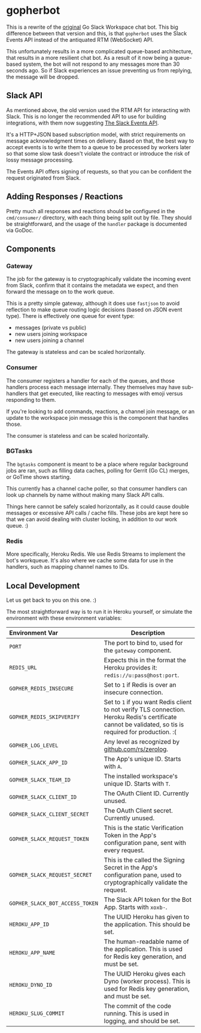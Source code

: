 # gopherbot

This is a rewrite of the [original](https://github.com/gobridge/gopher) Go Slack
Workspace chat bot. This big difference between that version and this, is that
`gopherbot` uses the Slack Events API instead of the antiquated RTM (WebSocket)
API.

This unfortunately results in a more complicated queue-based architecture, that
results in a more resilient chat bot. As a result of it now being a queue-based
system, the bot will not respond to any messages more than 30 seconds ago. So if
Slack experiences an issue preventing us from replying, the message will be
dropped.

## Slack API
As mentioned above, the old version used the RTM API for interacting with Slack.
This is no longer the recommended API to use for building integrations, with
them now suggesting [The Slack Events API](https://api.slack.com/events-api).

It's a HTTP+JSON based subscription model, with strict requirements on message
acknowledgment times on delivery. Based on that, the best way to accept events
is to write them to a queue to be processed by workers later so that some slow
task doesn't violate the contract or introduce the risk of lossy message
processing.

The Events API offers signing of requests, so that you can be confident the
request originated from Slack.

## Adding Responses / Reactions
Pretty much all responses and reactions should be configured in the
`cmd/consumer/` directory, with each thing being split out by file. They should
be straightforward, and the usage of the `handler` package is documented via
GoDoc.

## Components
### Gateway
The job for the gateway is to cryptographically validate the incoming event from
Slack, confirm that it contains the metadata we expect, and then forward the
message on to the work queue.

This is a pretty simple gateway, although it does use `fastjson` to avoid
reflection to make queue routing logic decisions (based on JSON event type).
There is effectively one queue for event type:

- messages (private vs public)
- new users joining workspace
- new users joining a channel

The gateway is stateless and can be scaled horizontally.

### Consumer
The consumer registers a handler for each of the queues, and those handlers
process each message internally. They themselves may have sub-handlers that get
executed, like reacting to messages with emoji versus responding to them.

If you're looking to add commands, reactions, a channel join message, or an
update to the workspace join message this is the component that handles those.

The consumer is stateless and can be scaled horizontally.

### BGTasks
The `bgtasks` component is meant to be a place where regular background jobs are
ran, such as filling data caches, polling for Gerrit (Go CL) merges, or GoTime
shows starting. 

This currently has a channel cache poller, so that consumer handlers can look up
channels by name without making many Slack API calls.

Things here cannot be safely scaled horizontally, as it could cause double
messages or excessive API calls / cache fills. These jobs are kept here so that
we can avoid dealing with cluster locking, in addition to our work queue. :)

### Redis
More specifically, Heroku Redis. We use Redis Streams to implement the bot's
workqueue. It's also where we cache some data for use in the handlers, such as
mapping channel names to IDs.

## Local Development
Let us get back to you on this one. :)

The most straightforward way is to run it in Heroku yourself, or simulate the
environment with these environment variables:

| Environment Var                 | Description                                                                                                                                             |
| :--------------                 | -----------                                                                                                                                             |
| `PORT`                          | The port to bind to, used for the `gateway` component.                                                                                                  |
| `REDIS_URL`                     | Expects this in the format the Heroku provides it: `redis://u:pass@host:port`.                                                                          |
| `GOPHER_REDIS_INSECURE`         | Set to `1` if Redis is over an insecure connection.                                                                                                     |
| `GOPHER_REDIS_SKIPVERIFY`       | Set to `1` if you want Redis client to not verify TLS connection. Heroku Redis's certificate cannot be validated, so tis is required for production. :( |
| `GOPHER_LOG_LEVEL`              | Any level as recognized by [github.com/rs/zerolog](https://github.com/rs/zerolog).                                                                      |
| `GOPHER_SLACK_APP_ID`           | The App's unique ID. Starts with `A`.                                                                                                                   |
| `GOPHER_SLACK_TEAM_ID`          | The installed workspace's unique ID. Starts with `T`.                                                                                                   |
| `GOPHER_SLACK_CLIENT_ID`        | The OAuth Client ID. Currently unused.                                                                                                                  |
| `GOPHER_SLACK_CLIENT_SECRET`    | The OAuth Client secret. Currently unused.                                                                                                              |
| `GOPHER_SLACK_REQUEST_TOKEN`    | This is the static Verification Token in the App's configuration pane, sent with every request.                                                         |
| `GOPHER_SLACK_REQUEST_SECRET`   | This is the called the Signing Secret in the App's configuration pane, used to cryptographically validate the request.                                  |
| `GOPHER_SLACK_BOT_ACCESS_TOKEN` | The Slack API token for the Bot App. Starts with `xoxb-`.                                                                                               |
| `HEROKU_APP_ID`                 | The UUID Heroku has given to the application. This should be set.                                                                                       |
| `HEROKU_APP_NAME`               | The human-readable name of the application. This is used for Redis key generation, and must be set.                                                     |
| `HEROKU_DYNO_ID`                | The UUID Heroku gives each Dyno (worker process). This is used for Redis key generation, and must be set.                                               |
| `HEROKU_SLUG_COMMIT`            | The commit of the code running. This is used in logging, and should be set.                                                                             |

